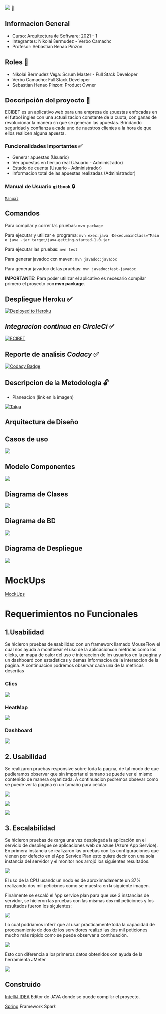 ![](src/main/resources/static/assets/images/logo.png) :gem:

## Informacion General
- Curso: Arquitectura de Software: 2021 - 1
- Integrantes: Nikolai Bermudez - Verbo Camacho
- Profesor: Sebastian Henao Pinzon

## Roles :bell:
- Nikolai Bermudez Vega: Scrum Master - Full Stack Developer
- Verbo Camacho: Full Stack Developer
- Sebastian Henao Pinzon: Product Owner

## Descripción del proyecto :currency_exchange:
ECIBET es un aplicativo web para una empresa de apuestas enfocadas en el futbol ingles con una actualizacion constante de la cuota, con ganas de revolucionar la manera en que se generan las apuestas. Brindando seguridad y confianza a cada uno de nuestros clientes a la hora de que ellos realicen alguna apuesta. 

### Funcionalidades importantes :white_check_mark:
- Generar apuestas (Usuario)
- Ver apuestas en tiempo real (Usuario - Administrador)
- Estado de cuenta (Usuario - Administrador)
- Informacion total de las apuestas realizadas (Administrador)

### Manual de Usuario `gitbook` :lock:
[`Manual`](https://ecibets.gitbook.io/u/manual-de-usuario-ecibet)

## Comandos
Para compilar y correr las pruebas: ```mvn package```

Para ejecutar y utilizar el programa: ```mvn exec:java -Dexec.mainClass="Main o java -jar target/java-getting-started-1.0.jar```

Para ejecutar las pruebas: ```mvn test```

Para generar javadoc con maven: ```mvn javadoc:javadoc```

Para generar javadoc de las pruebas: ```mvn javadoc:test-javadoc```

**IMPORTANTE:** Para poder utilizar el aplicativo es necesario compilar primero el proyecto con **mvn package**.

## Despliegue Heroku :white_check_mark:
[![Deployed to Heroku](https://www.herokucdn.com/deploy/button.png)](http://ecibets.herokuapp.com)


## *Integracion continua en CircleCi* :white_check_mark:
[![ECIBET](https://circleci.com/gh/ECIBET/ECI-BET-PROJECT.svg?style=svg)](https://app.circleci.com/pipelines/github/ECIBET/ECI-BET-PROJECT)

## Reporte de analisis *Codacy* :white_check_mark:
[![Codacy Badge](https://app.codacy.com/project/badge/Grade/9c5a8e845ac94857ab11ec72cb0afd78)](https://www.codacy.com/gh/ECIBET/ECI-BET-PROJECT/dashboard?utm_source=github.com&amp;utm_medium=referral&amp;utm_content=ECIBET/ECI-BET-PROJECT&amp;utm_campaign=Badge_Grade)

## Descripcion de la Metodologia :unlock:
- Planeacion (link en la imagen)

[![Taiga](img/logo_horizontal.png)](https://tree.taiga.io/project/verbocamacho-ecibeteci-bet-project/backlog)

## Arquitectura de Diseño
## Casos de uso
![](img/Casos_de_uso.jpg)

## Modelo Componentes 
![](img/component.png)

## Diagrama de Clases
![](img/DiagramadeClases.png)

## Diagrama de BD
![](img/DB.jpg)

## Diagrama de Despliegue
![](img/Diagramdespliegue.png)

# MockUps
[MockUps](https://github.com/ECIBET/ECI-BET-PROJECT/tree/master/img/mockups)

# Requerimientos no Funcionales
## 1.Usabilidad
Se hicieron pruebas de usabilidad con un framework llamado MouseFlow el cual nos ayuda a monitorear el uso de la aplicacioncon metricas como los clicks, un mapa de calor del uso e interaccion de los usuarios en la pagina y un dashboard con estadisticas y demas informacion de la interaccion de la pagina. A continuacion podremos observar cada una de la metricas descritas

### Clics
![](img/requerimientos_no/clicks.jpg)

### HeatMap
![](img/requerimientos_no/heatmap.jpg)

### Dashboard
![](img/requerimientos_no/dashboard.jpg)

## 2. Usabilidad
Se realizaron pruebas responsive sobre toda la pagina, de tal modo de que pudieramos observar que sin importar el tamano se puede ver el mismo contenido de manera organizada. A continuacion podremos obsevar como se puede ver la pagina en un tamaño para celular

![](img/requerimientos_no/responsive.jpg)

![](img/requerimientos_no/responsive2.jpg)

![](img/requerimientos_no/responsive3.jpg)

## 3. Escalabilidad
Se hicieron pruebas de carga una vez desplegada la aplicación en el servicio de despliegue de aplicaciones web de azure (Azure App Service). En primera instancia se realizaron las pruebas con las configuraciones que vienen por defecto en el App Service Plan esto quiere decir con una sola instancia del servidor y el monitor nos arrojó los siguientes resultados.

![](img/requerimientos_no/unknown2.png)

El uso de la CPU usando un nodo es de aproximadamente un 37% realizando dos mil peticiones como se muestra en la siguiente imagen.

Finalmente se escaló el App service plan para que use 3 instancias de servidor, se hicieron las pruebas con las mismas dos mil peticiones y los resultados fueron los siguientes:

![](img/requerimientos_no/unknown.png)

Lo cual podríamos inferir que al usar prácticamente toda la capacidad de procesamiento de dos de los servidores realizó las dos mil peticiones mucho más rápido como se puede observar a continuación.

![](img/requerimientos_no/pruebas.png)

Esto con diferencia a los primeros datos obtenidos con ayuda de la herramienta JMeter

![](img/requerimientos_no/unknown3.png)


## Construido
[IntelliJ IDEA](https://www.jetbrains.com/es-es/idea/) Editor de JAVA donde se puede compilar el proyecto.

[Spring](https://spring.io) Framework Spark



